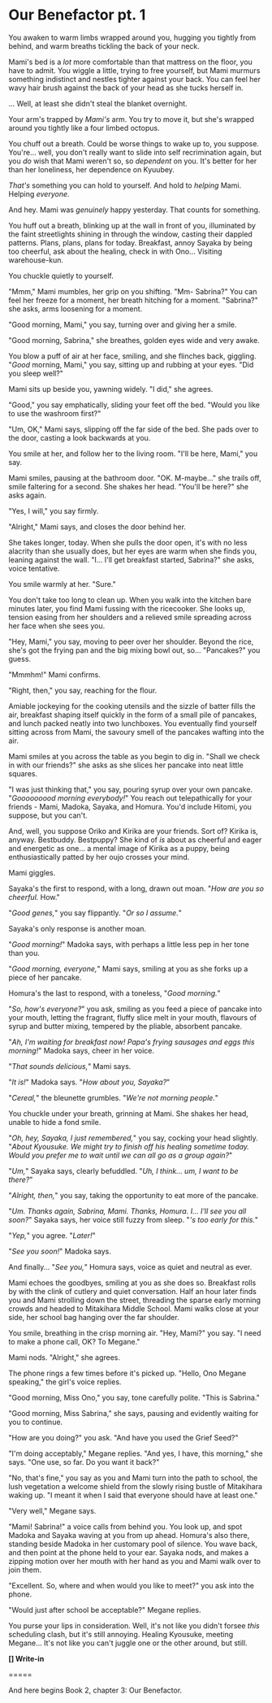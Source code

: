 # Our Benefactor pt. 1

You awaken to warm limbs wrapped around you, hugging you tightly from behind, and warm breaths tickling the back of your neck.

Mami's bed is a *lot* more comfortable than that mattress on the floor, you have to admit. You wiggle a little, trying to free yourself, but Mami murmurs something indistinct and nestles tighter against your back. You can feel her wavy hair brush against the back of your head as she tucks herself in.

... Well, at least she didn't steal the blanket overnight.

Your arm's trapped by *Mami's* arm. You try to move it, but she's wrapped around you tightly like a four limbed octopus.

You chuff out a breath. Could be worse things to wake up to, you suppose. You're... well, you don't really want to slide into self recrimination again, but you *do* wish that Mami weren't so, so *dependent* on you. It's better for her than her loneliness, her dependence on Kyuubey.

*That's* something you can hold to yourself. And hold to *helping* Mami. Helping *everyone*.

And hey. Mami was *genuinely* happy yesterday. That counts for something.

You huff out a breath, blinking up at the wall in front of you, illuminated by the faint streetlights shining in through the window, casting their dappled patterns. Plans, plans, plans for today. Breakfast, annoy Sayaka by being too cheerful, ask about the healing, check in with Ono... Visiting warehouse-kun.

You chuckle quietly to yourself.

"Mmm," Mami mumbles, her grip on you shifting. "Mm- Sabrina?" You can feel her freeze for a moment, her breath hitching for a moment. "Sabrina?" she asks, arms loosening for a moment.

"Good morning, Mami," you say, turning over and giving her a smile.

"Good morning, Sabrina," she breathes, golden eyes wide and very awake.

You blow a puff of air at her face, smiling, and she flinches back, giggling. "*Good* morning, Mami," you say, sitting up and rubbing at your eyes. "Did you sleep well?"

Mami sits up beside you, yawning widely. "I did," she agrees.

"Good," you say emphatically, sliding your feet off the bed. "Would you like to use the washroom first?"

"Um, OK," Mami says, slipping off the far side of the bed. She pads over to the door, casting a look backwards at you.

You smile at her, and follow her to the living room. "I'll be here, Mami," you say.

Mami smiles, pausing at the bathroom door. "OK. M-maybe..." she trails off, smile faltering for a second. She shakes her head. "You'll be here?" she asks again.

"Yes, I will," you say firmly.

"Alright," Mami says, and closes the door behind her.

She takes longer, today. When she pulls the door open, it's with no less alacrity than she usually does, but her eyes are warm when she finds you, leaning against the wall. "I... I'll get breakfast started, Sabrina?" she asks, voice tentative.

You smile warmly at her. "Sure."

You don't take too long to clean up. When you walk into the kitchen bare minutes later, you find Mami fussing with the ricecooker. She looks up, tension easing from her shoulders and a relieved smile spreading across her face when she sees you.

"Hey, Mami," you say, moving to peer over her shoulder. Beyond the rice, she's got the frying pan and the big mixing bowl out, so... "Pancakes?" you guess.

"Mmmhm!" Mami confirms.

"Right, then," you say, reaching for the flour.

Amiable jockeying for the cooking utensils and the sizzle of batter fills the air, breakfast shaping itself quickly in the form of a small pile of pancakes, and lunch packed neatly into two lunchboxes. You eventually find yourself sitting across from Mami, the savoury smell of the pancakes wafting into the air.

Mami smiles at you across the table as you begin to dig in. "Shall we check in with our friends?" she asks as she slices her pancake into neat little squares.

"I was just thinking that," you say, pouring syrup over your own pancake. "*Gooooooood morning everybody!*" You reach out telepathically for your friends - Mami, Madoka, Sayaka, and Homura. You'd include Hitomi, you suppose, but you can't.

And, well, you suppose Oriko and Kirika are your friends. Sort of? Kirika is, anyway. Bestbuddy. Bestpuppy? She kind of *is* about as cheerful and eager and energetic as one... a mental image of Kirika as a puppy, being enthusiastically patted by her oujo crosses your mind.

Mami giggles.

Sayaka's the first to respond, with a long, drawn out moan. "*How are you so cheerful.* How."

"*Good genes,*" you say flippantly. "*Or so I assume.*"

Sayaka's only response is another moan.

"*Good morning!*" Madoka says, with perhaps a little less pep in her tone than you.

"*Good morning, everyone,*" Mami says, smiling at you as she forks up a piece of her pancake.

Homura's the last to respond, with a toneless, "*Good morning.*"

"*So, how's everyone?*" you ask, smiling as you feed a piece of pancake into your mouth, letting the fragrant, fluffy slice melt in your mouth, flavours of syrup and butter mixing, tempered by the pliable, absorbent pancake.

"*Ah, I'm waiting for breakfast now! Papa's frying sausages and eggs this morning!*" Madoka says, cheer in her voice.

"*That sounds delicious,*" Mami says.

"*It is!*" Madoka says. "*How about you, Sayaka?*"

"*Cereal,*" the bleunette grumbles. "*We're not morning people.*"

You chuckle under your breath, grinning at Mami. She shakes her head, unable to hide a fond smile.

"*Oh, hey, Sayaka, I just remembered,*" you say, cocking your head slightly. "*About Kyousuke. We might try to finish off his healing sometime today. Would you prefer me to wait until we can all go as a group again?*"

"*Um,*" Sayaka says, clearly befuddled. "*Uh, I think... um, I want to be there?*"

"*Alright, then,*" you say, taking the opportunity to eat more of the pancake.

"*Um. Thanks again, Sabrina, Mami. Thanks, Homura. I... I'll see you all soon?*" Sayaka says, her voice still fuzzy from sleep. "*'s too early for this.*"

"*Yep,*" you agree. "*Later!*"

"*See you soon!*" Madoka says.

And finally... "*See you,*" Homura says, voice as quiet and neutral as ever.

Mami echoes the goodbyes, smiling at you as she does so. Breakfast rolls by with the clink of cutlery and quiet conversation. Half an hour later finds you and Mami strolling down the street, threading the sparse early morning crowds and headed to Mitakihara Middle School. Mami walks close at your side, her school bag hanging over the far shoulder.

You smile, breathing in the crisp morning air. "Hey, Mami?" you say. "I need to make a phone call, OK? To Megane."

Mami nods. "Alright," she agrees.

The phone rings a few times before it's picked up. "Hello, Ono Megane speaking," the girl's voice replies.

"Good morning, Miss Ono," you say, tone carefully polite. "This is Sabrina."

"Good morning, Miss Sabrina," she says, pausing and evidently waiting for you to continue.

"How are you doing?" you ask. "And have you used the Grief Seed?"

"I'm doing acceptably," Megane replies. "And yes, I have, this morning," she says. "One use, so far. Do you want it back?"

"No, that's fine," you say as you and Mami turn into the path to school, the lush vegetation a welcome shield from the slowly rising bustle of Mitakihara waking up. "I meant it when I said that everyone should have at least one."

"Very well," Megane says.

"Mami! Sabrina!" a voice calls from behind you. You look up, and spot Madoka and Sayaka waving at you from up ahead. Homura's also there, standing beside Madoka in her customary pool of silence. You wave back, and then point at the phone held to your ear. Sayaka nods, and makes a zipping motion over her mouth with her hand as you and Mami walk over to join them.

"Excellent. So, where and when would you like to meet?" you ask into the phone.

"Would just after school be acceptable?" Megane replies.

You purse your lips in consideration. Well, it's not like you didn't forsee *this* scheduling clash, but it's still annoying. Healing Kyousuke, meeting Megane... It's not like you can't juggle one or the other around, but still.

**\[] Write-in**

\=====​

And here begins Book 2, chapter 3: Our Benefactor.
